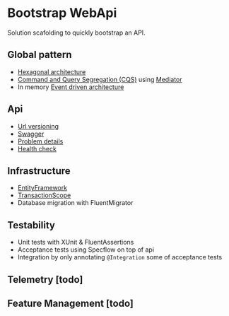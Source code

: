 # Bootstrap WebApi
Solution scafolding to quickly bootstrap an API.

## Global pattern
- [Hexagonal architecture](https://en.m.wikipedia.org/wiki/Hexagonal_architecture_(software))
- [Command and Query Segregation (CQS)](https://www.martinfowler.com/bliki/CommandQuerySeparation.html) using [Mediator](https://github.com/jbogard/MediatR)
- In memory [Event driven architecture](https://learn.microsoft.com/en-us/azure/architecture/guide/architecture-styles/event-driven)

## Api
- [Url versioning](https://restfulapi.net/versioning)
- [Swagger](https://swagger.io/)
- [Problem details](https://problemdetails.com/)
- [Health check](https://microservices.io/patterns/observability/health-check-api.html)

## Infrastructure
- [EntityFramework](https://learn.microsoft.com/en-us/aspnet/entity-framework)
- [TransactionScope](https://www.codeproject.com/articles/690136/all-about-transactionscope)
- Database migration with FluentMigrator

## Testability
- Unit tests with XUnit & FluentAssertions
- Acceptance tests using Specflow on top of api
- Integration by only annotating ```@Integration``` some of acceptance tests

## Telemetry [todo]
## Feature Management [todo]
